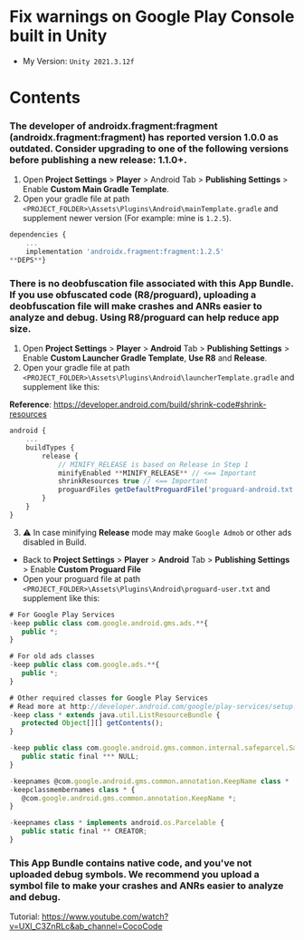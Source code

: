 # Fix warnings on Google Play Console built in **Unity**

- My Version: `Unity 2021.3.12f`

# Contents

### The developer of androidx.fragment:fragment (androidx.fragment:fragment) has reported version 1.0.0 as outdated. Consider upgrading to one of the following versions before publishing a new release: 1.1.0+.

1. Open **Project Settings** > **Player** > Android Tab > **Publishing Settings** > Enable **Custom Main Gradle Template**.
2. Open your gradle file at path `<PROJECT_FOLDER>\Assets\Plugins\Android\mainTemplate.gradle` and supplement newer version (For example: mine is `1.2.5`).

```js
dependencies {
    ...
    implementation 'androidx.fragment:fragment:1.2.5'
**DEPS**}
```

### There is no deobfuscation file associated with this App Bundle. If you use obfuscated code (R8/proguard), uploading a deobfuscation file will make crashes and ANRs easier to analyze and debug. Using R8/proguard can help reduce app size.

1. Open **Project Settings** > **Player** > **Android** Tab > **Publishing Settings** > Enable **Custom Launcher Gradle Template**, **Use R8** and **Release**.
2. Open your gradle file at path `<PROJECT_FOLDER>\Assets\Plugins\Android\launcherTemplate.gradle` and supplement like this:

**Reference**: https://developer.android.com/build/shrink-code#shrink-resources

```js
android {
    ...
    buildTypes {
        release {
            // MINIFY_RELEASE is based on Release in Step 1
            minifyEnabled **MINIFY_RELEASE** // <== Important
            shrinkResources true // <== Important
            proguardFiles getDefaultProguardFile('proguard-android.txt')**SIGNCONFIG**
        }
    }
}
```

3. ⚠️ In case minifying **Release** mode may make `Google Admob` or other ads disabled in Build.

- Back to **Project Settings** > **Player** > **Android** Tab > **Publishing Settings** > Enable **Custom Proguard File**
- Open your proguard file at path `<PROJECT_FOLDER>\Assets\Plugins\Android\proguard-user.txt` and supplement like this:

```js
# For Google Play Services
-keep public class com.google.android.gms.ads.**{
   public *;
}

# For old ads classes
-keep public class com.google.ads.**{
   public *;
}

# Other required classes for Google Play Services
# Read more at http://developer.android.com/google/play-services/setup.html
-keep class * extends java.util.ListResourceBundle {
   protected Object[][] getContents();
}

-keep public class com.google.android.gms.common.internal.safeparcel.SafeParcelable {
   public static final *** NULL;
}

-keepnames @com.google.android.gms.common.annotation.KeepName class *
-keepclassmembernames class * {
   @com.google.android.gms.common.annotation.KeepName *;
}

-keepnames class * implements android.os.Parcelable {
   public static final ** CREATOR;
}
```

### This App Bundle contains native code, and you've not uploaded debug symbols. We recommend you upload a symbol file to make your crashes and ANRs easier to analyze and debug.

Tutorial: https://www.youtube.com/watch?v=UXl_C3ZnRLc&ab_channel=CocoCode

